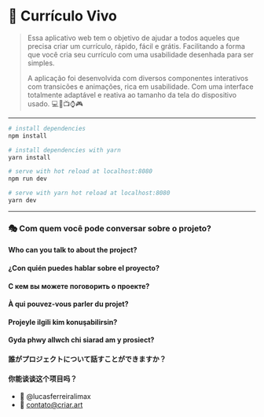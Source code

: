 # :page_with_curl: Currículo Vivo
> Essa aplicativo web tem o objetivo de ajudar a todos aqueles que precisa criar um currículo, rápido, fácil e grátis.
> Facilitando a forma que você cria seu currículo com uma usabilidade desenhada para ser simples.
>
> A aplicação foi desenvolvida com diversos componentes interativos com transicões e animações, rica em usabilidade.
> Com uma interface totalmente adaptável e reativa ao tamanho da tela do dispositivo usado.
> :computer::iphone::tv::watch::video_game:
---
``` bash
# install dependencies
npm install

# install dependencies with yarn
yarn install

# serve with hot reload at localhost:8080
npm run dev

# serve with yarn hot reload at localhost:8080
yarn dev
```
---

### :performing_arts: Com quem você pode conversar sobre o projeto?
#### Who can you talk to about the project?
#### ¿Con quién puedes hablar sobre el proyecto?
#### С кем вы можете поговорить о проекте?
#### À qui pouvez-vous parler du projet?
#### Projeyle ilgili kim konuşabilirsin?
#### Gyda phwy allwch chi siarad am y prosiect?
#### 誰がプロジェクトについて話すことができますか？
#### 你能谈谈这个项目吗？

* :ghost: @lucasferreiralimax
* :email: contato@criar.art
